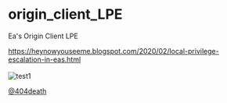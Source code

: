 # origin_client_LPE
Ea's Origin Client LPE

https://heynowyouseeme.blogspot.com/2020/02/local-privilege-escalation-in-eas.html
<br><br>
![test1](https://github.com/sailay1996/origin_client_LPE/blob/master/poc_exploit.jpg)

[@404death](https://twitter.com/404death)
